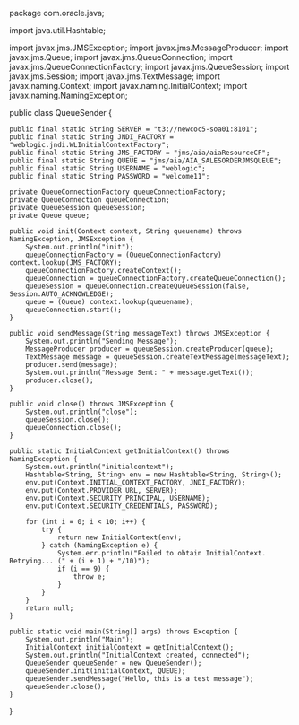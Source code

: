 package com.oracle.java;

import java.util.Hashtable;

import javax.jms.JMSException;
import javax.jms.MessageProducer;
import javax.jms.Queue;
import javax.jms.QueueConnection;
import javax.jms.QueueConnectionFactory;
import javax.jms.QueueSession;
import javax.jms.Session;
import javax.jms.TextMessage;
import javax.naming.Context;
import javax.naming.InitialContext;
import javax.naming.NamingException;

public class QueueSender {
	
    public final static String SERVER = "t3://newcoc5-soa01:8101";
    public final static String JNDI_FACTORY = "weblogic.jndi.WLInitialContextFactory";
    public final static String JMS_FACTORY = "jms/aia/aiaResourceCF";
	public final static String QUEUE = "jms/aia/AIA_SALESORDERJMSQUEUE";
    public final static String USERNAME = "weblogic";
    public final static String PASSWORD = "welcome11";

    private QueueConnectionFactory queueConnectionFactory;
    private QueueConnection queueConnection;
    private QueueSession queueSession;
    private Queue queue;

    public void init(Context context, String queuename) throws NamingException, JMSException {
        System.out.println("init");
        queueConnectionFactory = (QueueConnectionFactory) context.lookup(JMS_FACTORY);
        queueConnectionFactory.createContext();
        queueConnection = queueConnectionFactory.createQueueConnection();
        queueSession = queueConnection.createQueueSession(false, Session.AUTO_ACKNOWLEDGE);
        queue = (Queue) context.lookup(queuename);
        queueConnection.start();
    }

    public void sendMessage(String messageText) throws JMSException {
        System.out.println("Sending Message");
        MessageProducer producer = queueSession.createProducer(queue);
        TextMessage message = queueSession.createTextMessage(messageText);
        producer.send(message);
        System.out.println("Message Sent: " + message.getText());
        producer.close();
    }

    public void close() throws JMSException {
        System.out.println("close");
        queueSession.close();
        queueConnection.close();
    }

    public static InitialContext getInitialContext() throws NamingException {
        System.out.println("initialcontext");
        Hashtable<String, String> env = new Hashtable<String, String>();
        env.put(Context.INITIAL_CONTEXT_FACTORY, JNDI_FACTORY);
        env.put(Context.PROVIDER_URL, SERVER);
        env.put(Context.SECURITY_PRINCIPAL, USERNAME);
        env.put(Context.SECURITY_CREDENTIALS, PASSWORD);

        for (int i = 0; i < 10; i++) {
            try {
                return new InitialContext(env);
            } catch (NamingException e) {
                System.err.println("Failed to obtain InitialContext. Retrying... (" + (i + 1) + "/10)");
                if (i == 9) {
                    throw e; 
                }
            }
        }
        return null;
    }

    public static void main(String[] args) throws Exception {
        System.out.println("Main");
        InitialContext initialContext = getInitialContext();
        System.out.println("InitialContext created, connected");
        QueueSender queueSender = new QueueSender();
        queueSender.init(initialContext, QUEUE);
        queueSender.sendMessage("Hello, this is a test message");
        queueSender.close();
    }
}
